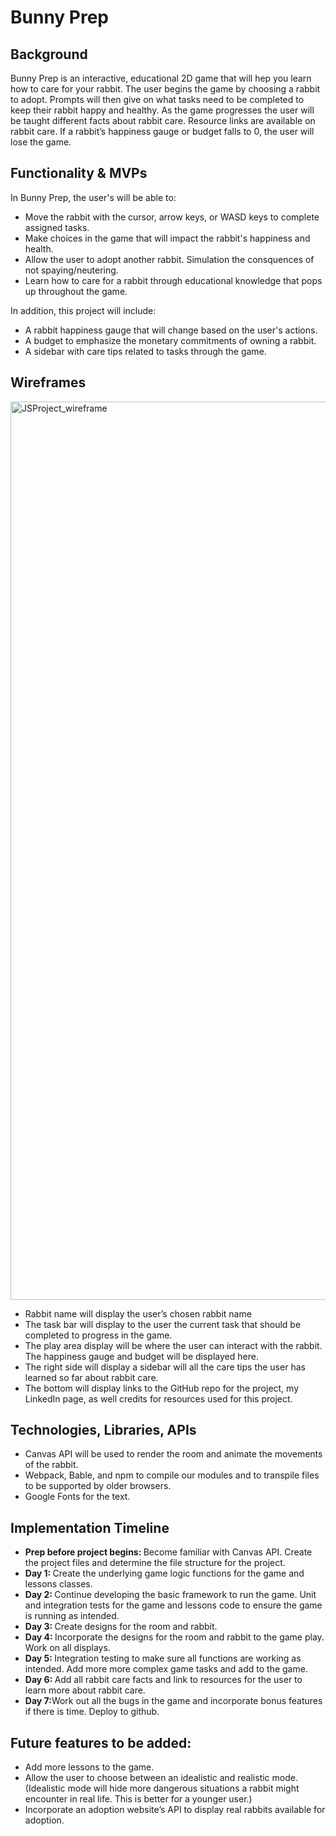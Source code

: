 <h1>Bunny Prep</h1>

<h2>Background</h2>
Bunny Prep is an interactive, educational 2D game that will hep you learn how to care for your rabbit. The user begins the game by choosing a rabbit to adopt. Prompts will then give on what tasks need to be completed to keep their rabbit happy and healthy. As the game progresses the user will be taught different facts about rabbit care. Resource links are available on rabbit care. If a rabbit’s happiness gauge or budget falls to 0, the user will lose the game.


<h2>Functionality & MVPs</h2>
 In Bunny Prep, the user's will be able to: 
 <ul>
    <li>Move the rabbit with the cursor, arrow keys, or WASD keys to complete assigned tasks. </li>
    <li>Make choices in the game that will impact the rabbit's happiness and health. </li>
    <li>Allow the user to adopt another rabbit. Simulation the consquences of not spaying/neutering.</li>
    <li>Learn how to care for a rabbit through educational knowledge that pops up throughout the game.</li>
  </ul>
In addition, this project will include:
  <ul>
    <li>A rabbit happiness gauge that will change based on the user's actions.</li>
    <li>A budget to emphasize the monetary commitments of owning a rabbit.</li>
    <li>A sidebar with care tips related to tasks through the game.</li>
  </ul>

<h2>Wireframes</h2>
<img width="1437" alt="JSProject_wireframe" src="https://user-images.githubusercontent.com/82133627/147008585-781e4e7c-f11a-4a58-b6f0-e89993131826.png">


<ul>
  <li>Rabbit name will display the user’s chosen rabbit name</li>
  <li>The task bar will display to the user the current task that should be completed to progress in the game.</li>
  <li>The play area display will be where the user can interact with the rabbit. The happiness gauge and budget will be displayed here.</li>
  <li>The right side will display a sidebar will all the care tips the user has learned so far about rabbit care.</li>
  <li>The bottom will display links to the GitHub repo for the project, my LinkedIn page, as well credits for resources used for this project.</li>
</ul>

<h2>Technologies, Libraries, APIs</h2>


<ul>
  <li>Canvas API will be used to render the room and animate the movements of the rabbit.</li>
  <li>Webpack, Bable, and npm to compile our modules and to transpile files to be supported by older browsers.</li>
  <li>Google Fonts for the text.</li>
</ul>

<h2>Implementation Timeline</h2>
<ul>
  <li><b>Prep before project begins: </b>Become familiar with Canvas API. Create the project files and determine the file structure for the project.</li>
  <li><b>Day 1: </b>Create the underlying game logic functions for the game and lessons classes.</li>
  <li><b>Day 2: </b>Continue developing the basic framework to run the game. Unit and integration tests for the game and lessons code to ensure the game is running as intended.</li>
  <li><b>Day 3: </b>Create designs for the room and rabbit.</li>
  <li><b>Day 4: </b>Incorporate the designs for the room and rabbit to the game play. Work on all displays.</li>
  <li><b>Day 5: </b>Integration testing to make sure all functions are working as intended. Add more more complex game tasks and add to the game.</li>
  <li><b>Day 6: </b>Add all rabbit care facts and link to resources for the user to learn more about rabbit care.</li>
  <li><b>Day 7:</b>Work out all the bugs in the game and incorporate bonus features if there is time. Deploy to github.</li>
</ul>

<h2>Future features to be added:</h2>
<ul>
  <li>Add more lessons to the game.</li>
  <li>Allow the user to choose between an idealistic and realistic mode. (Idealistic mode will hide more dangerous situations a rabbit might encounter in real life. This is better for a younger user.)</li>
  <li>Incorporate an adoption website’s API to display real rabbits available for adoption.</li>
</ul>


